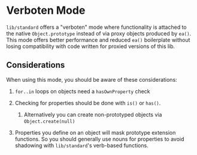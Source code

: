 # Verboten Mode

`lib/standard` offers a "verboten" mode where functionality is attached to the native `Object.prototype` instead of via proxy objects produced by `ea()`.  This mode offers better performance and reduced `ea()` boilerplate without losing compatibility with code written for proxied versions of this lib.

## Considerations

When using this mode, you should be aware of these considerations:

1. `for..in` loops on objects need a `hasOwnProperty` check

1. Checking for properties should be done with `is()` or `has()`.

    1. Alternatively you can create non-prototyped objects via `Object.create(null)`

1. Properties you define on an object will mask prototype extension functions.  So you should generally use nouns for properties to avoid shadowing with `lib/standard`'s verb-based functions.
